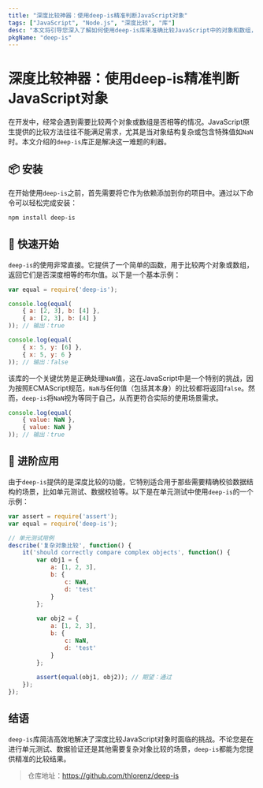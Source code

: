 ```yaml
---
title: "深度比较神器：使用deep-is精准判断JavaScript对象"
tags: ["JavaScript", "Node.js", "深度比较", "库"]
desc: "本文将引导您深入了解如何使用deep-is库来准确比较JavaScript中的对象和数组，即使它们包含NaN值。"
pkgName: "deep-is"
---
```


# 深度比较神器：使用deep-is精准判断JavaScript对象

在开发中，经常会遇到需要比较两个对象或数组是否相等的情况。JavaScript原生提供的比较方法往往不能满足需求，尤其是当对象结构复杂或包含特殊值如`NaN`时。本文介绍的`deep-is`库正是解决这一难题的利器。

## 📦 安装

在开始使用`deep-is`之前，首先需要将它作为依赖添加到你的项目中。通过以下命令可以轻松完成安装：

```bash
npm install deep-is
```

## 🚀 快速开始

`deep-is`的使用非常直接。它提供了一个简单的函数，用于比较两个对象或数组，返回它们是否深度相等的布尔值。以下是一个基本示例：

```javascript
var equal = require('deep-is');

console.log(equal(
    { a: [2, 3], b: [4] },
    { a: [2, 3], b: [4] }
)); // 输出：true

console.log(equal(
    { x: 5, y: [6] },
    { x: 5, y: 6 }
)); // 输出：false
```

该库的一个关键优势是正确处理`NaN`值，这在JavaScript中是一个特别的挑战，因为按照ECMAScript规范，`NaN`与任何值（包括其本身）的比较都将返回`false`。然而，`deep-is`将`NaN`视为等同于自己，从而更符合实际的使用场景需求。

```javascript
console.log(equal(
    { value: NaN },
    { value: NaN }
)); // 输出：true
```

## 🧩 进阶应用

由于`deep-is`提供的是深度比较的功能，它特别适合用于那些需要精确校验数据结构的场景，比如单元测试、数据校验等。以下是在单元测试中使用`deep-is`的一个示例：

```javascript
var assert = require('assert');
var equal = require('deep-is');

// 单元测试用例
describe('复杂对象比较', function() {
    it('should correctly compare complex objects', function() {
        var obj1 = {
            a: [1, 2, 3],
            b: {
                c: NaN,
                d: 'test'
            }
        };
        
        var obj2 = {
            a: [1, 2, 3],
            b: {
                c: NaN,
                d: 'test'
            }
        };
        
        assert(equal(obj1, obj2)); // 期望：通过
    });
});
```

## 结语

`deep-is`库简洁高效地解决了深度比较JavaScript对象时面临的挑战。不论您是在进行单元测试、数据验证还是其他需要复杂对象比较的场景，`deep-is`都能为您提供精准的比较结果。

> 仓库地址：https://github.com/thlorenz/deep-is